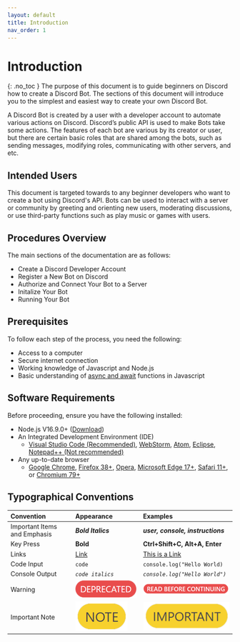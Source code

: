 ```yaml
---
layout: default
title: Introduction
nav_order: 1
---
```


# Introduction
{: .no_toc }
The purpose of this document is to guide beginners on Discord how to create a Discord Bot. The sections of this document will introduce you to the simplest and easiest way to create your own Discord Bot.

A Discord Bot is created by a user with a developer account to automate various actions on Discord. Discord’s public API is used to make Bots take some actions. The features of each bot are various by its creator or user, but there are certain basic roles that are shared among the bots, such as sending messages, modifying roles, communicating with other servers, and etc.

## Intended Users
This document is targeted towards to any beginner developers who want to create a bot using Discord's API. Bots can be used to interact with a server or community by greeting and orienting new users, moderating discussions, or use third-party functions such as play music or games with users.

## Procedures Overview
The main sections of the documentation are as follows:

* Create a Discord Developer Account
* Register a New Bot on Discord
* Authorize and Connect Your Bot to a Server
* Initalize Your Bot
* Running Your Bot

## Prerequisites
To follow each step of the process, you need the following:

  * Access to a computer
  * Secure internet connection
  * Working knowledge of Javascript and Node.js
  * Basic understanding of [async and await](https://developer.mozilla.org/en-US/docs/Learn/JavaScript/Asynchronous/Async_await) functions in Javascript

## Software Requirements
Before proceeding, ensure you have the following installed:

  * Node.js V16.9.0+ ([Download](https://nodejs.org/en/))
  * An Integrated Development Environment (IDE)
    * [Visual Studio Code (Recommended)](https://code.visualstudio.com/download), [WebStorm](https://www.jetbrains.com/webstorm/download/), [Atom](https://atom.io/), [Eclipse](https://www.eclipse.org/downloads/packages/), [Notepad++ (Not recommended)](https://notepad-plus-plus.org/downloads/)
  * Any up-to-date browser
    * [Google Chrome](https://www.google.com/intl/en_ca/chrome/), [Firefox 38+](https://www.mozilla.org/en-CA/firefox/products/), [Opera](https://www.opera.com/), [Microsoft Edge 17+](https://www.microsoft.com/en-us/edge), [Safari 11+](https://support.apple.com/downloads/safari), or [Chromium 79+](https://www.chromium.org/chromium-projects/)

## Typographical Conventions

| Convention   | Appearance  | Examples |
|:-------------|:------------|:---------|
| Important Items and Emphasis | ***Bold Italics*** | ***user, console, instructions*** |
| Key Press | **Bold** | **Ctrl+Shift+C, Alt+A, Enter** |
| Links | [Link]() | [This is a Link](https://23o4i7.github.io/Sean-Sejin-Docs/) |
| Code Input | `code` | ```console.log("Hello World)``` |
| Console Output | _`code italics`_ | _`console.log("Hello World")`_ |
| Warning | ![warning](./graphics/warning.png) | ![warning](./graphics/warning2.png) |
| Important Note | ![note](./graphics/important.png) | ![note](./graphics/important2.png) |